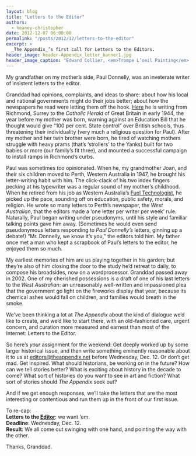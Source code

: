 ```yaml
---
layout: blog
title: "Letters to the Editor"
authors:
  - heaney-christopher
date: 2012-12-07 06:00:00
permalink: "/posts/2012/12/letters-to-the-editor"
excerpt: >
  _The Appendix_’s first call for Letters to the Editors.
header_image: header-Appendix_letter_banner1.jpg
header_image_caption: "Edward Collier, <em>Trompe L’oeil Painting</em>, circa 1699, oil on panel."
---
```

My grandfather on my mother’s side, Paul Donnelly, was an inveterate writer of insistent letters to the editor. 

Granddad had opinions, complaints, and ideas to share: about how his local and national governments might do their jobs better; about how the newspapers he read were letting them off the hook. [Here](http://archive.catholicherald.co.uk/article/14th-january-1944/2/fees-and-require-100-per-cent-state-finance-bureau) he is writing from Richmond, Surrey to the _Catholic Herald_ of Great Britain in early 1944, the year before my mother was born, warning against an Education Bill that he thought would give “100 per cent. State control” over British schools, thus threatening their individuality (very much a religious question for Paul). After my mother and her twin brother were born, he tired of watching mothers struggle with heavy prams (that’s ‘strollers’ to the Yanks) built for two babies or more (our family’s fit three), and mounted a successful campaign to install ramps in Richmond’s curbs. 

Paul was sometimes _too_ opinionated. When he, my grandmother Joan, and their six children moved to Perth, Western Australia in 1947, he brought his letter-writing habit with him. The click-clack of his two index fingers pecking at his typewriter was a regular sound of my mother’s childhood. When he retired from his job as Western Australia’s [Fuel Technologist](http://trove.nla.gov.au/ndp/del/article/48982552), he picked up the pace, sounding off on education, public safety, morals, and religion. He wrote so many letters to Perth’s newspaper, the _West Australian_, that the editors made a ‘one letter per writer per week’ rule. Naturally, Paul began writing under pseudonyms, until his style and familiar talking points gave him away. (Sometimes he would even send pseudonymous letters responding to _Paul Donnelly’s_ letters, ginning up a debate!) “Mr. Donnelly, we know it’s you,” the editors told him. My father once met a man who kept a scrapbook of Paul’s letters to the editor, he enjoyed them so much.

My earliest memories of him are us playing together in his garden; but they’re also of him closing the door to the study he’d retreat to daily, to compose his broadsides, now on a wordprocessor. Granddad passed away in 2002. One of my cherished possessions is a draft of one of his last letters to the _West Australian_: an unreasonably well-written and impassioned plea that the government go light on the fireworks display that year, because its chemical ashes would fall on children, and families would breath in the smoke. 

We’ve been thinking a lot at _The Appendix_ about the kind of dialogue we’d like to create, and we’d like to start there, with an old-fashioned care, urgent concern, and curation more measured and earnest than most of the Internet: Letters to the Editor. 

So here’s _your_ assignment for the weekend: Get deeply worked up by some larger historical issue, and then write something eminently reasonable about it to us at <a href="mailto:editors@theappendix.net">editors@theappendix.net</a> before Wednesday, Dec. 12. Or don’t get mad. Get inspired. What should historians, be working on in the future? How can we tell stories better? What is exciting about history in the decade to come? What sort of histories do you want to see in art and fiction? What sort of stories should _The Appendix_ seek out? 

And if we get enough responses, we’ll take the letters that are the most interesting or contentious and run them up in the front of our first issue. 

To re-cap: <br>
**Letters to the <a href="mailto:editors@theappendix.net">Editor</a>**: we want ‘em. <br>
**Deadline**: Wednesday, Dec. 12.<br>
**Result**: We all come out swinging with one hand, and pointing the way with the other.

Thanks, Granddad.